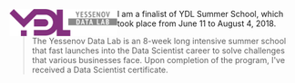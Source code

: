 <a href="http://yessenovfoundation.org/en/o-fonde/programmyi/resursyi/razvitie-it-kompetentsiy/yessenov-data-lab/"><img src="https://raw.githubusercontent.com/adetbekov/ydl-summer-school/master/ydl.png" align="left" height="48"></a>  

I am a finalist of YDL Summer School, which took place from June 11 to August 4, 2018. 

> The Yessenov Data Lab is an 8-week long intensive summer school that fast launches into the Data Scientist career to solve challenges that various businesses face.  Upon completion of the program, I've received a Data Scientist certificate.
